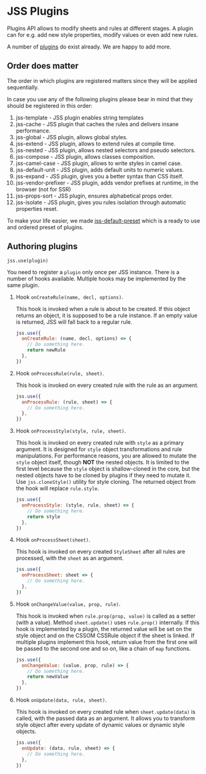 # JSS Plugins

Plugins API allows to modify sheets and rules at different stages. A plugin can for e.g. add new style properties, modify values or even add new rules.

A number of [plugins](https://github.com/cssinjs?q=plugin) do exist already. We are happy to add more.

## Order does matter

The order in which plugins are registered matters since they will be applied sequentially.

In case you use any of the following plugins please bear in mind that they should be registered in this order:

1. jss-template - JSS plugin enables string templates
1. jss-cache - JSS plugin that caches the rules and delivers insane performance.
1. jss-global - JSS plugin, allows global styles.
1. jss-extend - JSS plugin, allows to extend rules at compile time.
1. jss-nested - JSS plugin, allows nested selectors and pseudo selectors.
1. jss-compose - JSS plugin, allows classes composition.
1. jss-camel-case - JSS plugin, allows to write styles in camel case.
1. jss-default-unit - JSS plugin, adds default units to numeric values.
1. jss-expand - JSS plugin, gives you a better syntax than CSS itself.
1. jss-vendor-prefixer - JSS plugin, adds vendor prefixes at runtime, in the browser (not for SSR)
1. jss-props-sort - JSS plugin, ensures alphabetical props order.
1. jss-isolate - JSS plugin, gives you rules isolation through automatic properties reset.

To make your life easier, we made [jss-default-preset](https://www.npmjs.com/package/jss-preset-default) which is a ready to use and ordered preset of plugins.

## Authoring plugins

`jss.use(plugin)`

You need to register a `plugin` only once per JSS instance. There is a number of hooks available. Multiple hooks may be implemented by the same plugin.

1. Hook `onCreateRule(name, decl, options)`.

   This hook is invoked when a rule is about to be created. If this object returns an object, it is supposed to be a rule instance. If an empty value is returned, JSS will fall back to a regular rule.

   ```javascript
   jss.use({
     onCreateRule: (name, decl, options) => {
       // Do something here.
       return newRule
     },
   })
   ```

1. Hook `onProcessRule(rule, sheet)`.

   This hook is invoked on every created rule with the rule as an argument.

   ```javascript
   jss.use({
     onProcessRule: (rule, sheet) => {
       // Do something here.
     },
   })
   ```

1. Hook `onProcessStyle(style, rule, sheet)`.

   This hook is invoked on every created rule with `style` as a primary argument. It is designed for `style` object transformations and rule manipulations. For performance reasons, you are allowed to mutate the `style` object itself, though **NOT** the nested objects. It is limited to the first level because the `style` object is shallow-cloned in the core, but the nested objects have to be cloned by plugins if they need to mutate it. Use `jss.cloneStyle()` utility for style cloning. The returned object from the hook will replace `rule.style`.

   ```javascript
   jss.use({
     onProcessStyle: (style, rule, sheet) => {
       // Do something here.
       return style
     },
   })
   ```

1. Hook `onProcessSheet(sheet)`.

   This hook is invoked on every created `StyleSheet` after all rules are processed, with the `sheet` as an argument.

   ```javascript
   jss.use({
     onProcessSheet: sheet => {
       // Do something here.
     },
   })
   ```

1. Hook `onChangeValue(value, prop, rule)`.

   This hook is invoked when `rule.prop(prop, value)` is called as a setter (with a value). Method `sheet.update()` uses `rule.prop()` internally. If this hook is implemented by a plugin, the returned value will be set on the style object and on the CSSOM CSSRule object if the sheet is linked. If multiple plugins implement this hook, return value from the first one will be passed to the second one and so on, like a chain of `map` functions.

   ```javascript
   jss.use({
     onChangeValue: (value, prop, rule) => {
       // Do something here.
       return newValue
     },
   })
   ```

1. Hook `onUpdate(data, rule, sheet)`.

   This hook is invoked on every created rule when `sheet.update(data)` is called, with the passed data as an argument. It allows you to transform style object after every update of dynamic values or dynamic style objects.

   ```javascript
   jss.use({
     onUpdate: (data, rule, sheet) => {
       // Do something here.
     },
   })
   ```
